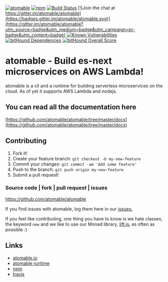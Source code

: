 [![atomable](https://img.shields.io/badge/atomable.io--blue.svg)](http://atomable.io)
[![npm](https://img.shields.io/badge/npm-atomable-lightgrey.svg)](https://www.npmjs.com/package/atomable)
[![Build Status](https://travis-ci.org/atomable/atomable.svg?branch=master)](https://travis-ci.org/atomable/atomable)
[![Join the chat at https://gitter.im/atomable/atomable](https://badges.gitter.im/atomable/atomable.svg)](https://gitter.im/atomable/atomable?utm_source=badge&utm_medium=badge&utm_campaign=pr-badge&utm_content=badge)
[![Known Vulnerabilities](https://snyk.io/test/github/atomable/atomable/0e390d5f17accdfe409e86ddf1efe6dbcfd81a36/badge.svg)](https://snyk.io/test/github/atomable/atomable/0e390d5f17accdfe409e86ddf1efe6dbcfd81a36)
[![bitHound Dependencies](https://www.bithound.io/github/atomable/atomable/badges/dependencies.svg)](https://www.bithound.io/github/atomable/atomable/master/dependencies/npm)
[![bitHound Overall Score](https://www.bithound.io/github/atomable/atomable/badges/score.svg)](https://www.bithound.io/github/atomable/atomable)

# atomable - Build es-next microservices on AWS Lambda!

atomable is a cli and a runtime for building serverless microservices on the cloud. As of yet it supports AWS Lambda and nodejs.

## You can read all the documentation here
[https://github.com/atomable/atomable/tree/master/docs](https://github.com/atomable/atomable/tree/master/docs)

## Contributing

1. Fork it!
2. Create your feature branch: `git checkout -b my-new-feature`
3. Commit your changes: `git commit -am 'Add some feature'`
4. Push to the branch: `git push origin my-new-feature`
5. Submit a pull request!

### Source code | fork | pull request | issues
https://github.com/atomable/atomable

If you find issues with atomable, log them here in our [issues.](https://github.com/atomable/atomable/issues)

If you feel like contributing, one thing you have to know is we hate classes, the keyword `new` and we like to use our Monad library, [lift.js](https://github.com/atomable/lift.js), as often as possible :)


## Links
- [atomable.io](http://atomable.io)
- [atomable runtime](https://github.com/atomable/runtime)
- [npm](https://www.npmjs.com/package/atomable)
- [travis](https://travis-ci.org/atomable)
